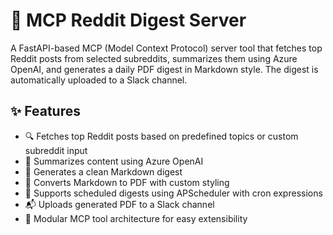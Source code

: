 # 🧠 MCP Reddit Digest Server

A FastAPI-based MCP (Model Context Protocol) server tool that fetches top Reddit posts from selected subreddits, summarizes them using Azure OpenAI, and generates a daily PDF digest in Markdown style. The digest is automatically uploaded to a Slack channel.

## ✨ Features

- 🔍 Fetches top Reddit posts based on predefined topics or custom subreddit input
- 🧠 Summarizes content using Azure OpenAI
- 📝 Generates a clean Markdown digest
- 📄 Converts Markdown to PDF with custom styling
- 🔁 Supports scheduled digests using APScheduler with cron expressions
- 📬 Uploads generated PDF to a Slack channel
- 🧩 Modular MCP tool architecture for easy extensibility
